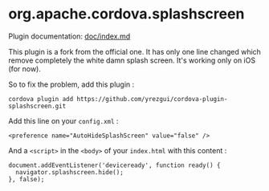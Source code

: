 <!---
 license: Licensed to the Apache Software Foundation (ASF) under one
         or more contributor license agreements.  See the NOTICE file
         distributed with this work for additional information
         regarding copyright ownership.  The ASF licenses this file
         to you under the Apache License, Version 2.0 (the
         "License"); you may not use this file except in compliance
         with the License.  You may obtain a copy of the License at

           http://www.apache.org/licenses/LICENSE-2.0

         Unless required by applicable law or agreed to in writing,
         software distributed under the License is distributed on an
         "AS IS" BASIS, WITHOUT WARRANTIES OR CONDITIONS OF ANY
         KIND, either express or implied.  See the License for the
         specific language governing permissions and limitations
         under the License.
-->

# org.apache.cordova.splashscreen

Plugin documentation: [doc/index.md](doc/index.md)

This plugin is a fork from the official one. It has only one line changed which remove completely the white damn splash screen. It's working only on iOS (for now).

So to fix the problem, add this plugin :

```
cordova plugin add https://github.com/yrezgui/cordova-plugin-splashscreen.git
```

Add this line on your ```config.xml``` :

```
<preference name="AutoHideSplashScreen" value="false" />
```

And a ```<script>``` in the ```<body>``` of your ```index.html``` with this content :
```
document.addEventListener('deviceready', function ready() {
  navigator.splashscreen.hide();
}, false);
```